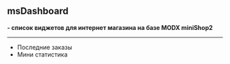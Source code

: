 ## msDashboard 
**- список виджетов для интернет магазина на базе MODX miniShop2**

-----------------------
* Последние заказы
* Мини статистика